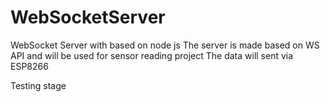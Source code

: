 # WebSocketServer
WebSocket Server with based on node js
The server is made based on WS API and will be used for sensor reading project 
The data will sent via ESP8266

Testing stage
